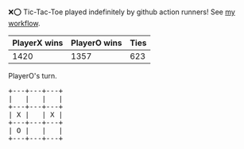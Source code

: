 :x::o: Tic-Tac-Toe played indefinitely by github action runners! See [my workflow](.github/workflows/play.yaml).

|PlayerX wins|PlayerO wins|Ties|
|-|-|-|
|1420|1357|623|

PlayerO's turn.

<pre>
+---+---+---+
|   |   |   |
+---+---+---+
| X |   | X |
+---+---+---+
| O |   |   |
+---+---+---+
</pre>